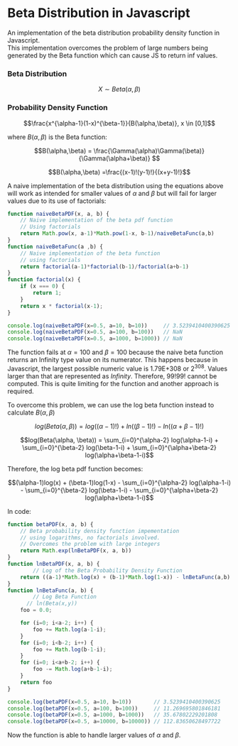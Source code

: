 # Beta Distribution in Javascript

An implementation of the beta distribution probability density function in Javascript. <br> 
This implementation overcomes the problem of large numbers being generated by the Beta function which can cause JS to return inf values.

### Beta Distribution
```math
X \sim Beta(\alpha, \beta)
```
### Probability Density Function
```math
\frac{x^{\alpha-1}(1-x)^{\beta-1}}{B(\alpha,\beta)},  x \in [0,1]
```
where $` B(\alpha,\beta) `$ is the Beta function: <br>
```math
B(\alpha,\beta) = \frac{\Gamma(\alpha)\Gamma(\beta)}{\Gamma(\alpha+\beta)}

```
```math
B(\alpha,\beta) =\frac{(x-1)!(y-1)!}{(x+y-1)!}
```
A naive implementation of the beta distribution using the equations above will work as intended for smaller values of $` \alpha `$ and $` \beta `$ but will fail for larger values due to its use of factorials:
```js
function naiveBetaPDF(x, a, b) {
    // Naive implementation of the beta pdf function
    // Using factorials
    return Math.pow(x, a-1)*Math.pow(1-x, b-1)/naiveBetaFunc(a,b)
}
function naiveBetaFunc(a ,b) {
    // Naive implementation of the beta function
    // using factorials
    return factorial(a-1)*factorial(b-1)/factorial(a+b-1)
}
function factorial(x) { 
    if (x === 0) {
        return 1;
    }
    return x * factorial(x-1);     
}
```

```js
console.log(naiveBetaPDF(x=0.5, a=10, b=10))     // 3.5239410400390625
console.log(naiveBetaPDF(x=0.5, a=100, b=100))   // NaN
console.log(naiveBetaPDF(x=0.5, a=1000, b=1000)) // NaN
```
The function fails at $` \alpha=100 `$ and $` \beta=100 `$ because the naive beta function returns an Infinity type value on its numerator. This happens because in Javascript, the largest possible numeric value is 1.79E+308 or $` 2^{308} `$. Values larger than that are represented as *Infinity*. Therefore, $`99!99!`$ cannot be computed. This is quite limiting for the function and another approach is required.

To overcome this problem, we can use the log beta function instead to calculate $` B(\alpha, \beta) `$

```math
log(Beta(\alpha, \beta)) = log((\alpha-1)!) + ln((\beta-1)!) - ln((\alpha+\beta-1)!)
```
```math
log(Beta(\alpha, \beta)) = \sum_{i=0}^{\alpha-2} log(\alpha-1-i) + \sum_{i=0}^{\beta-2} log(\beta-1-i) + \sum_{i=0}^{\alpha+\beta-2} log(\alpha+\beta-1-i)
```
Therefore, the log beta pdf function becomes:

```math
(\alpha-1)log(x) + (\beta-1)log(1-x) - \sum_{i=0}^{\alpha-2} log(\alpha-1-i) - \sum_{i=0}^{\beta-2} log(\beta-1-i) - \sum_{i=0}^{\alpha+\beta-2} log(\alpha+\beta-1-i)
```
In code:
```js
function betaPDF(x, a, b) {
    // Beta probability density function impementation
    // using logarithms, no factorials involved.
    // Overcomes the problem with large integers
    return Math.exp(lnBetaPDF(x, a, b))
}
function lnBetaPDF(x, a, b) {
        // Log of the Beta Probability Density Function
    return ((a-1)*Math.log(x) + (b-1)*Math.log(1-x)) - lnBetaFunc(a,b)
}
function lnBetaFunc(a, b) {
		// Log Beta Function
	  // ln(Beta(x,y))
    foo = 0.0;

    for (i=0; i<a-2; i++) {
        foo += Math.log(a-1-i);
    }
    for (i=0; i<b-2; i++) {
        foo += Math.log(b-1-i);
    }
    for (i=0; i<a+b-2; i++) {
        foo -= Math.log(a+b-1-i);
    }
    return foo
}
```
```js
console.log(betaPDF(x=0.5, a=10, b=10))       // 3.5239410400390625
console.log(betaPDF(x=0.5, a=100, b=100))     // 11.269695801846181
console.log(betaPDF(x=0.5, a=1000, b=1000))   // 35.67802229201808
console.log(betaPDF(x=0.5, a=10000, b=10000)) // 112.83650628497722
```

Now the function is able to handle larger values of $` \alpha `$ and $` \beta `$.